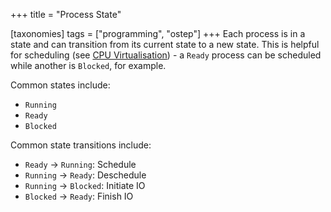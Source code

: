 +++
title = "Process State"

[taxonomies]
tags = ["programming", "ostep"]
+++
Each process is in a state and can transition from its current state to a new state. This is helpful for scheduling (see [CPU Virtualisation](https://john-rodewald.github.io/blog/CPU-Virtualisation)) - a `Ready` process can be scheduled while another is `Blocked`, for example.

Common states include:
- `Running`
- `Ready`
- `Blocked`

Common state transitions include:
- `Ready` -> `Running`: Schedule
- `Running` -> `Ready`: Deschedule
- `Running` -> `Blocked`: Initiate IO
- `Blocked` -> `Ready`: Finish IO